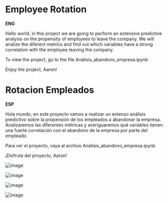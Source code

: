 # Employee Rotation
**ENG**

Hello world, in this project we are going to perform an extensive predictive analysis on the propensity of employees to leave the company.
We will analize the diferent metrics and find out which variables have a strong correlation with the employee leaving the company.

To view the project, go to the file Análisis_abandono_empresa.ipynb

Enjoy the project, Aaron!

# Rotacion Empleados
**ESP**

Hola mundo, en este proyecto vamos a realizar un extenso análisis predictivo sobre la propensión de los empleados a abandonar la empresa.
Analizaremos las diferentes métricas y averiguaremos qué variables tienen una fuerte correlación con el abandono de la empresa por parte del empleado.

Para ver el proyecto, vaya al archivo Análisis_abandono_empresa.ipynb

¡Disfruta del proyecto, Aaron!

![image](https://github.com/AaronFrias/RotacionEmpleados/assets/158283760/12d6bce9-d74a-430b-850e-1bdce9543087)

![image](https://github.com/AaronFrias/RotacionEmpleados/assets/158283760/31b8fc24-72c6-4a21-a092-1308e0488cf1)

![image](https://github.com/AaronFrias/RotacionEmpleados/assets/158283760/33ed0221-d9f9-4806-b767-b1027085ca7b)

![image](https://github.com/AaronFrias/RotacionEmpleados/assets/158283760/ca18d794-148a-4aee-a96d-70069e947fa0)
